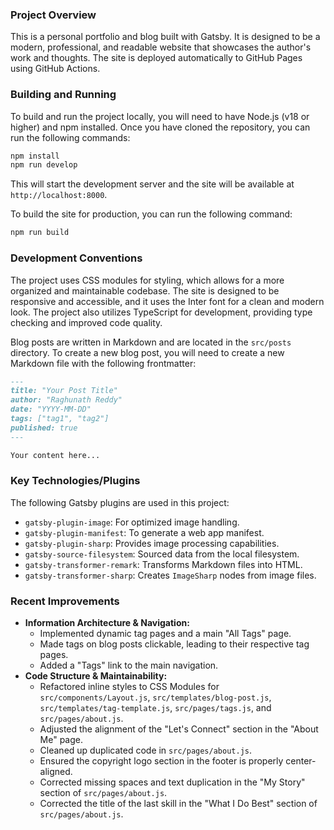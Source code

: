 ### Project Overview

This is a personal portfolio and blog built with Gatsby. It is designed to be a modern, professional, and readable website that showcases the author's work and thoughts. The site is deployed automatically to GitHub Pages using GitHub Actions.

### Building and Running

To build and run the project locally, you will need to have Node.js (v18 or higher) and npm installed. Once you have cloned the repository, you can run the following commands:

```bash
npm install
npm run develop
```

This will start the development server and the site will be available at `http://localhost:8000`.

To build the site for production, you can run the following command:

```bash
npm run build
```

### Development Conventions

The project uses CSS modules for styling, which allows for a more organized and maintainable codebase. The site is designed to be responsive and accessible, and it uses the Inter font for a clean and modern look. The project also utilizes TypeScript for development, providing type checking and improved code quality.

Blog posts are written in Markdown and are located in the `src/posts` directory. To create a new blog post, you will need to create a new Markdown file with the following frontmatter:

```markdown
---
title: "Your Post Title"
author: "Raghunath Reddy"
date: "YYYY-MM-DD"
tags: ["tag1", "tag2"]
published: true
---

Your content here...
```

### Key Technologies/Plugins

The following Gatsby plugins are used in this project:
- `gatsby-plugin-image`: For optimized image handling.
- `gatsby-plugin-manifest`: To generate a web app manifest.
- `gatsby-plugin-sharp`: Provides image processing capabilities.
- `gatsby-source-filesystem`: Sourced data from the local filesystem.
- `gatsby-transformer-remark`: Transforms Markdown files into HTML.
- `gatsby-transformer-sharp`: Creates `ImageSharp` nodes from image files.

### Recent Improvements

- **Information Architecture & Navigation:**
  - Implemented dynamic tag pages and a main "All Tags" page.
  - Made tags on blog posts clickable, leading to their respective tag pages.
  - Added a "Tags" link to the main navigation.
- **Code Structure & Maintainability:**
  - Refactored inline styles to CSS Modules for `src/components/Layout.js`, `src/templates/blog-post.js`, `src/templates/tag-template.js`, `src/pages/tags.js`, and `src/pages/about.js`.
  - Adjusted the alignment of the "Let's Connect" section in the "About Me" page.
  - Cleaned up duplicated code in `src/pages/about.js`.
  - Ensured the copyright logo section in the footer is properly center-aligned.
  - Corrected missing spaces and text duplication in the "My Story" section of `src/pages/about.js`.
  - Corrected the title of the last skill in the "What I Do Best" section of `src/pages/about.js`.